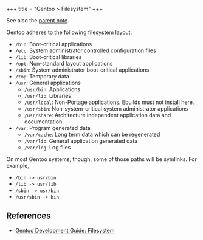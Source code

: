 +++
title = "Gentoo > Filesystem"
+++

See also the [parent note](@/notes/Gentoo/_index.md).

Gentoo adheres to the following filesystem layout:

- `/bin`: Boot-critical applications
- `/etc`: System administrator controlled configuration files
- `/lib`: Boot-critical libraries
- `/opt`: Non-standard layout applications
- `/sbin`: System administrator boot-critical applications
- `/tmp`: Temporary data
- `/usr`: General applications
  - `/usr/bin`: Applications
  - `/usr/lib`: Libraries
  - `/usr/local`: Non-Portage applications. Ebuilds must not install here.
  - `/usr/sbin`: Non-system-critical system administrator applications
  - `/usr/share`: Architecture independent application data and documentation
- `/var`: Program generated data
  - `/var/cache`: Long term data which can be regenerated
  - `/var/lib`: General application generated data
  - `/var/log`: Log files

On most Gentoo systems, though, some of those paths will be symlinks. For example,

- `/bin -> usr/bin`
- `/lib -> usr/lib`
- `/sbin -> usr/bin`
- `/usr/sbin -> bin`

## References

- [Gentoo Development Guide: Filesystem](https://devmanual.gentoo.org/general-concepts/filesystem/index.html)
